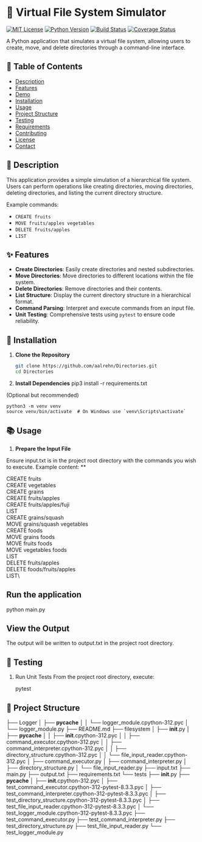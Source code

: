 # 🍎 Virtual File System Simulator

[![MIT License](https://img.shields.io/badge/License-MIT-blue.svg)](LICENSE)
[![Python Version](https://img.shields.io/badge/Python-3.8%2B-blue.svg)](https://www.python.org/downloads/)
[![Build Status](https://img.shields.io/badge/Build-Passing-brightgreen.svg)](#)
[![Coverage Status](https://img.shields.io/badge/Coverage-100%25-brightgreen.svg)](#)

A Python application that simulates a virtual file system, allowing users to create, move, and delete directories through a command-line interface.

## 📖 Table of Contents

- [Description](#-description)
- [Features](#-features)
- [Demo](#-demo)
- [Installation](#-installation)
- [Usage](#-usage)
- [Project Structure](#-project-structure)
- [Testing](#-testing)
- [Requirements](#-requirements)
- [Contributing](#-contributing)
- [License](#-license)
- [Contact](#-contact)

## 📝 Description

This application provides a simple simulation of a hierarchical file system. Users can perform operations like creating directories, moving directories, deleting directories, and listing the current directory structure.

Example commands:

- `CREATE fruits`
- `MOVE fruits/apples vegetables`
- `DELETE fruits/apples`
- `LIST`

## ✨ Features

- **Create Directories**: Easily create directories and nested subdirectories.
- **Move Directories**: Move directories to different locations within the file system.
- **Delete Directories**: Remove directories and their contents.
- **List Structure**: Display the current directory structure in a hierarchical format.
- **Command Parsing**: Interpret and execute commands from an input file.
- **Unit Testing**: Comprehensive tests using `pytest` to ensure code reliability.



## 🚀 Installation

1. **Clone the Repository**

   ```bash
   git clone https://github.com/aalrehn/Directories.git
   cd Directories

2. **Install Dependencies** 
pip3 install -r requirements.txt

(Optional but recommended)
```
python3 -m venv venv
source venv/bin/activate  # On Windows use `venv\Scripts\activate`
```


## 📚 Usage

1. **Prepare the Input File**

Ensure input.txt is in the project root directory with the commands you wish to execute. Example content: ** 

CREATE fruits\
CREATE vegetables\
CREATE grains\
CREATE fruits/apples\
CREATE fruits/apples/fuji\
LIST\
CREATE grains/squash\
MOVE grains/squash vegetables\
CREATE foods\
MOVE grains foods\
MOVE fruits foods\
MOVE vegetables foods\
LIST\
DELETE fruits/apples\
DELETE foods/fruits/apples\
LIST\


## Run the application

   python main.py


## View the Output

The output will be written to output.txt in the project root directory.

## 🧪 Testing

1. Run Unit Tests
From the project root directory, execute:

   pytest


## 📁 Project Structure

├── Logger
│   ├── __pycache__
│   │   └── logger_module.cpython-312.pyc
│   └── logger_module.py
├── README.md
├── filesystem
│   ├── __init__.py
│   ├── __pycache__
│   │   ├── __init__.cpython-312.pyc
│   │   ├── command_executor.cpython-312.pyc
│   │   ├── command_interpreter.cpython-312.pyc
│   │   ├── directory_structure.cpython-312.pyc
│   │   └── file_input_reader.cpython-312.pyc
│   ├── command_executor.py
│   ├── command_interpreter.py
│   ├── directory_structure.py
│   └── file_input_reader.py
├── input.txt
├── main.py
├── output.txt
├── requirements.txt
└── tests
    ├── __init__.py
    ├── __pycache__
    │   ├── __init__.cpython-312.pyc
    │   ├── test_command_executor.cpython-312-pytest-8.3.3.pyc
    │   ├── test_command_interpreter.cpython-312-pytest-8.3.3.pyc
    │   ├── test_directory_structure.cpython-312-pytest-8.3.3.pyc
    │   ├── test_file_input_reader.cpython-312-pytest-8.3.3.pyc
    │   └── test_logger_module.cpython-312-pytest-8.3.3.pyc
    ├── test_command_executor.py
    ├── test_command_interpreter.py
    ├── test_directory_structure.py
    ├── test_file_input_reader.py
    └── test_logger_module.py